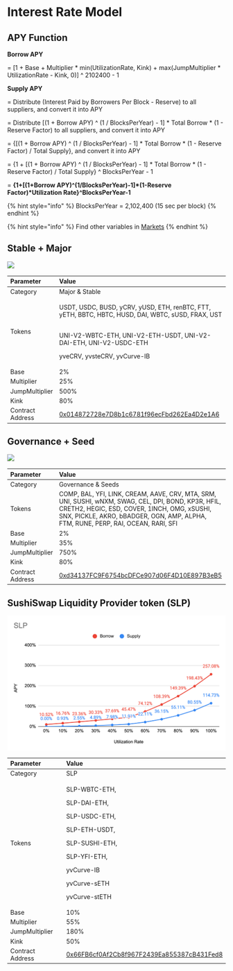# Interest Rate Model

## APY Function

**Borrow APY**

= \[1 + Base + Multiplier \* min\(UtilizationRate, Kink\) + max\(JumpMultiplier \* UtilizationRate - Kink, 0\)\] ^ 2102400 - 1



**Supply APY**

= Distribute \(Interest Paid by Borrowers Per Block - Reserve\) to all suppliers, and convert it into APY

= Distribute \[\(1 + Borrow APY\) ^ \(1 / BlocksPerYear\) - 1\] \* Total Borrow \* \(1 - Reserve Factor\) to all suppliers, and convert it into APY

= {\[\(1 + Borrow APY\) ^ \(1 / BlocksPerYear\) - 1\] \* Total Borrow \* \(1 - Reserve Factor\) / Total Supply}, and convert it into APY

= {1 + \[\(1 + Borrow APY\) ^ \(1 / BlocksPerYear\) - 1\] \* Total Borrow \* \(1 - Reserve Factor\) / Total Supply} ^ BlocksPerYear - 1

= **{1+\[\(1+Borrow APY\)^\(1/BlocksPerYear\)-1\]\*\(1-Reserve Factor\)\*Utilization Rate}^BlocksPerYear-1**

{% hint style="info" %}
BlocksPerYear = 2,102,400 \(15 sec per block\)
{% endhint %}

{% hint style="info" %}
Find other variables in [Markets](https://app.cream.finance/markets)
{% endhint %}

## Stable + Major

![](https://i.imgur.com/5aoSePr.png)

<table>
  <thead>
    <tr>
      <th style="text-align:left">Parameter</th>
      <th style="text-align:left">Value</th>
    </tr>
  </thead>
  <tbody>
    <tr>
      <td style="text-align:left">Category</td>
      <td style="text-align:left">Major &amp; Stable</td>
    </tr>
    <tr>
      <td style="text-align:left">Tokens</td>
      <td style="text-align:left">
        <p>USDT, USDC, BUSD, yCRV, yUSD, ETH, renBTC, FTT, yETH, BBTC, HBTC, HUSD,
          DAI, WBTC, sUSD, FRAX, UST</p>
        <p>
          <br />UNI-V2-WBTC-ETH, UNI-V2-ETH-USDT, UNI-V2-DAI-ETH, UNI-V2-USDC-ETH</p>
        <p>yveCRV, yvsteCRV, yvCurve-IB</p>
      </td>
    </tr>
    <tr>
      <td style="text-align:left">Base</td>
      <td style="text-align:left">2%</td>
    </tr>
    <tr>
      <td style="text-align:left">Multiplier</td>
      <td style="text-align:left">25%</td>
    </tr>
    <tr>
      <td style="text-align:left">JumpMultiplier</td>
      <td style="text-align:left">500%</td>
    </tr>
    <tr>
      <td style="text-align:left">Kink</td>
      <td style="text-align:left">80%</td>
    </tr>
    <tr>
      <td style="text-align:left">Contract Address</td>
      <td style="text-align:left"><a href="https://etherscan.io/address/0x014872728e7D8b1c6781f96ecFbd262Ea4D2e1A6">0x014872728e7D8b1c6781f96ecFbd262Ea4D2e1A6</a>
      </td>
    </tr>
  </tbody>
</table>

## Governance + Seed

![](https://i.imgur.com/Fg4vOj7.png)

| Parameter | Value |
| :--- | :--- |
| Category | Governance & Seeds |
| Tokens | COMP, BAL, YFI, LINK, CREAM, AAVE, CRV, MTA, SRM, UNI, SUSHI, wNXM, SWAG, CEL, DPI, BOND, KP3R, HFIL, CRETH2, HEGIC, ESD, COVER, 1INCH, OMG, xSUSHI, SNX, PICKLE, AKRO, bBADGER, OGN, AMP, ALPHA, FTM, RUNE, PERP, RAI, OCEAN, RARI, SFI |
| Base | 2% |
| Multiplier | 35% |
| JumpMultiplier | 750% |
| Kink | 80% |
| Contract Address | [0xd34137FC9F6754bcDFCe907d06F4D10E897B3eB5](https://etherscan.io/address/0xd34137FC9F6754bcDFCe907d06F4D10E897B3eB5) |

## SushiSwap Liquidity Provider token \(SLP\)

![](../.gitbook/assets/jie-tu-20210226-12.32.39.png)

<table>
  <thead>
    <tr>
      <th style="text-align:left">Parameter</th>
      <th style="text-align:left">Value</th>
    </tr>
  </thead>
  <tbody>
    <tr>
      <td style="text-align:left">Category</td>
      <td style="text-align:left">SLP</td>
    </tr>
    <tr>
      <td style="text-align:left">Tokens</td>
      <td style="text-align:left">
        <p>SLP-WBTC-ETH,</p>
        <p>SLP-DAI-ETH,</p>
        <p>SLP-USDC-ETH,</p>
        <p>SLP-ETH-USDT,</p>
        <p>SLP-SUSHI-ETH,</p>
        <p>SLP-YFI-ETH,</p>
        <p></p>
        <p>yvCurve-IB</p>
        <p>yvCurve-sETH</p>
        <p>yvCurve-stETH</p>
      </td>
    </tr>
    <tr>
      <td style="text-align:left">Base</td>
      <td style="text-align:left">10%</td>
    </tr>
    <tr>
      <td style="text-align:left">Multiplier</td>
      <td style="text-align:left">55%</td>
    </tr>
    <tr>
      <td style="text-align:left">JumpMultiplier</td>
      <td style="text-align:left">180%</td>
    </tr>
    <tr>
      <td style="text-align:left">Kink</td>
      <td style="text-align:left">50%</td>
    </tr>
    <tr>
      <td style="text-align:left">Contract Address</td>
      <td style="text-align:left"><a href="https://etherscan.io/address/0x66FB6cf0Af2Cb8f967F2439Ea855387cB431Fed8">0x66FB6cf0Af2Cb8f967F2439Ea855387cB431Fed8</a>
      </td>
    </tr>
  </tbody>
</table>

